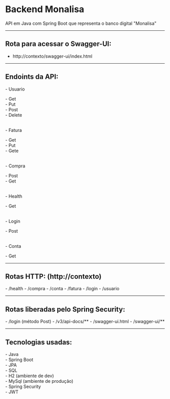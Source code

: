 # Backend Monalisa
API em Java com Spring Boot que representa o banco digital "Monalisa"

<hr>

<h2>Rota para acessar o Swagger-UI:</h2>

- http://contexto/swagger-ui/index.html

<hr>

<h2>Endoints da API:</h2> 
- Usuario
  <p>- Get<br>
  - Put<br>
  - Post<br>
  - Delete</p><br>
- Fatura
  <p>- Get<br>
  - Put<br>
  - Gete</p><br>
- Compra
  <p>- Post<br>
  - Get</p><br>
- Health
  <p>- Get</p><br>
- Login
  <p>- Post</p><br>
- Conta
  <p>- Get</p>

<hr>

<h2>Rotas HTTP: (http://contexto)</h2>
- /health
- /compra
- /conta
- /fatura
- /login
- /usuario

<hr>

<h2>Rotas liberadas pelo Spring Security:</h2>
- /login (método Post)
- /v3/api-docs/**
- /swagger-ui.html
- /swagger-ui/**

<hr>

<h2>Tecnologias usadas:</h2>
- Java<br>
- Spring Boot<br>
- JPA<br>
- SQL<br>
- H2 (ambiente de dev)<br>
- MySql (ambiente de produção)<br>
- Spring Security<br>
- JWT<br>

